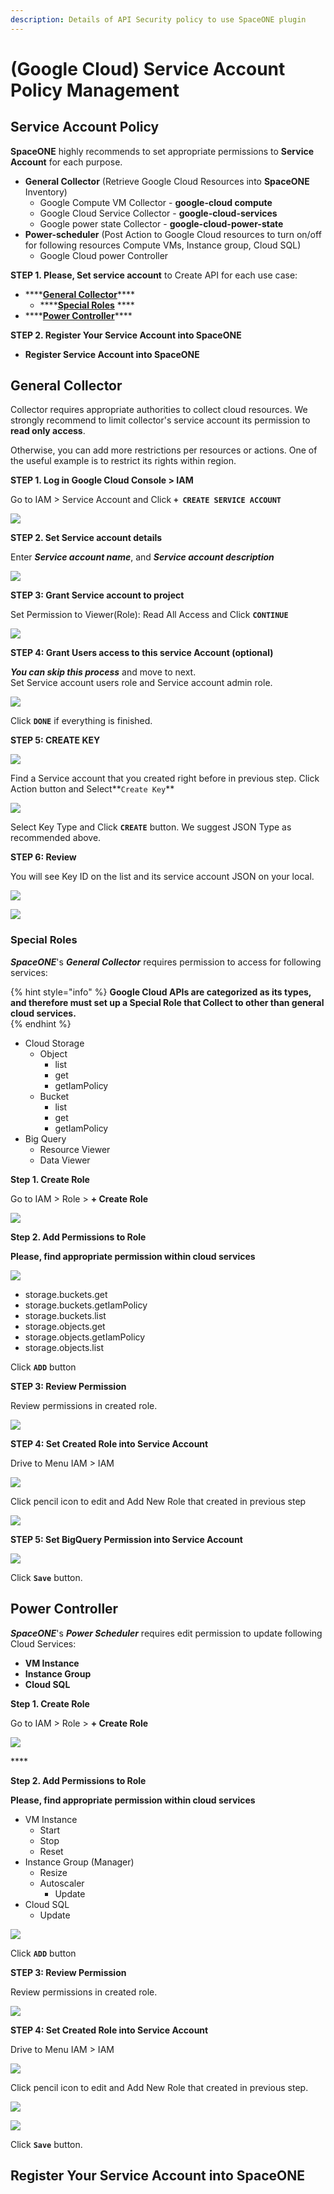 ```yaml
---
description: Details of API Security policy to use SpaceONE plugin
---
```


# \(Google Cloud\) Service Account Policy Management

## Service Account Policy

**SpaceONE** highly recommends to set appropriate permissions to **Service Account** for each purpose. 

* **General Collector** \(Retrieve Google Cloud Resources into **SpaceONE** Inventory\)
  * Google Compute VM Collector - **google-cloud compute**
  * Google Cloud Service Collector - **google-cloud-services**
  * Google power state Collector - **google-cloud-power-state**
* **Power-scheduler** \(Post Action to Google Cloud resources to turn on/off for following resources Compute VMs, Instance group, Cloud SQL\)
  * Google Cloud power Controller 

**STEP 1. Please, Set service account**  to Create API for each use case:

* \*\*\*\*[**General Collector**](google-cloud-service-account-policy-management.md#general-collector)\*\*\*\*
  * \*\*\*\*[**Special Roles**](google-cloud-service-account-policy-management.md#special-roles) ****
* \*\*\*\*[**Power Controller**](google-cloud-service-account-policy-management.md#power-controller)\*\*\*\*

**STEP 2. Register Your Service Account into SpaceONE** 

* **Register Service Account into SpaceONE**

## General Collector 

Collector requires appropriate authorities to collect cloud resources. We strongly recommend to limit collector's service account its permission to **read only access**. 

Otherwise, you can add more restrictions per resources or actions. One of the useful example is to restrict its rights within region.



**STEP 1. Log in Google Cloud Console &gt; IAM** 

Go to IAM &gt;  Service Account and Click **`+ CREATE SERVICE ACCOUNT`**

![](../../.gitbook/assets/screen-shot-2021-02-10-at-16.00.20.png)

**STEP 2. Set Service account details**

Enter _**Service account name**_, and _**Service account description**_

![](../../.gitbook/assets/screen-shot-2021-02-10-at-16.16.10.png)

**STEP 3: Grant Service account  to project**

Set Permission to Viewer\(Role\): Read All Access and Click **`CONTINUE`**

![](../../.gitbook/assets/screen-shot-2021-02-10-at-16.27.10.png)

**STEP 4: Grant Users access to this service Account \(optional\)** 

_**You can skip this process**_ and move to next.    
Set Service account users role and Service account admin role.

![](../../.gitbook/assets/screen-shot-2021-02-10-at-16.36.25.png)

Click **`DONE`** if everything is finished. 

  
**STEP 5: CREATE KEY**

![](../../.gitbook/assets/screen-shot-2021-02-10-at-16.44.34.png)

Find a Service account that you created right before in previous step. Click Action button and Select**`Create Key`**  

![](../../.gitbook/assets/screen-shot-2021-02-10-at-17.01.11.png)

Select Key Type and Click **`CREATE`** button. We suggest JSON Type  as recommended above.

**STEP 6: Review**

You will see Key ID on the list and its service account JSON on your local. 

![](../../.gitbook/assets/screen-shot-2021-02-10-at-17.05.55.png)

![](../../.gitbook/assets/screen-shot-2021-02-10-at-17.07.16.png)



### Special Roles

_**SpaceONE**_'s _**General Collector**_ requires permission to access for following services:

{% hint style="info" %}
**Google Cloud APIs are categorized as its types, and therefore must set up a Special Role that Collect to other than general cloud services.**   
{% endhint %}

* Cloud Storage
  * Object
    * list
    * get
    * getIamPolicy
  * Bucket
    * list
    * get
    * getIamPolicy
* Big Query
  * Resource Viewer
  * Data Viewer

**Step 1. Create Role**

Go to IAM &gt; Role &gt; **+ Create Role**

![](../../.gitbook/assets/screen-shot-2021-04-07-at-18.09.05.png)

**Step 2. Add Permissions to Role**

**Please, find appropriate permission within cloud services**

![](../../.gitbook/assets/screen-shot-2021-04-07-at-18.18.42.png)

* storage.buckets.get
* storage.buckets.getIamPolicy
* storage.buckets.list
* storage.objects.get
* storage.objects.getIamPolicy
* storage.objects.list

Click **`ADD`** button

  
**STEP 3: Review Permission** 

Review permissions in created role.

![](../../.gitbook/assets/screen-shot-2021-04-07-at-18.20.27.png)

**STEP 4: Set Created Role into Service Account** 

Drive to Menu IAM &gt; IAM 

![](../../.gitbook/assets/screen-shot-2021-02-10-at-19.02.52.png)

Click pencil icon to edit and Add New Role that created in previous step

![](../../.gitbook/assets/screen-shot-2021-04-07-at-18.24.41.png)

**STEP 5: Set BigQuery Permission into Service Account** 

![](../../.gitbook/assets/screen-shot-2021-04-07-at-18.26.14.png)

Click **`Save`** button.

## Power Controller

_**SpaceONE**_'s _**Power Scheduler**_ requires edit permission to update following Cloud Services: 

* **VM Instance**
* **Instance Group**
* **Cloud SQL**

**Step 1. Create Role**

Go to IAM &gt; Role &gt; **+ Create Role**

![](../../.gitbook/assets/screen-shot-2021-02-10-at-18.09.00.png)

\*\*\*\*

**Step 2. Add Permissions to Role**

**Please, find appropriate permission within cloud services**

* VM Instance 
  * Start
  * Stop
  * Reset
* Instance Group \(Manager\)
  * Resize
  * Autoscaler
    * Update
* Cloud SQL
  * Update

![](../../.gitbook/assets/screen-shot-2021-02-10-at-18.23.13.png)

Click **`ADD`** button

  
**STEP 3: Review Permission** 

Review permissions in created role.

![](../../.gitbook/assets/screen-shot-2021-02-10-at-18.57.43.png)

**STEP 4: Set Created Role into Service Account** 

Drive to Menu IAM &gt; IAM 

![](../../.gitbook/assets/screen-shot-2021-02-10-at-19.02.52.png)

Click pencil icon to edit and Add New Role that created in previous step. 

![](../../.gitbook/assets/screen-shot-2021-02-10-at-19.05.18.png)

![](../../.gitbook/assets/screen-shot-2021-02-10-at-19.05.26.png)

 Click **`Save`** button.



## Register Your Service Account into SpaceONE

